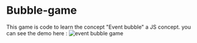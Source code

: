 # Bubble-game
This game is code to learn the concept "Event bubble" a JS concept.
you can see the demo here :
![event bubble game](https://github.com/ankur-lakhmara/Bubble-game/assets/59440628/660a0c51-f771-4524-a370-48c612120e00)

